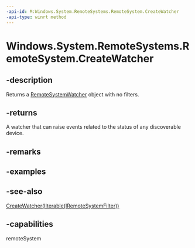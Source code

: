 ```yaml
---
-api-id: M:Windows.System.RemoteSystems.RemoteSystem.CreateWatcher
-api-type: winrt method
---
```


<!-- Method syntax
public Windows.System.RemoteSystems.RemoteSystemWatcher CreateWatcher()
-->

# Windows.System.RemoteSystems.RemoteSystem.CreateWatcher

## -description
Returns a [RemoteSystemWatcher](remotesystemwatcher.md) object with no filters.

## -returns
A watcher that can raise events related to the status of any discoverable device.

## -remarks

## -examples

## -see-also
[CreateWatcher(IIterable(IRemoteSystemFilter))](remotesystem_createwatcher_1086025665.md)

## -capabilities
remoteSystem
